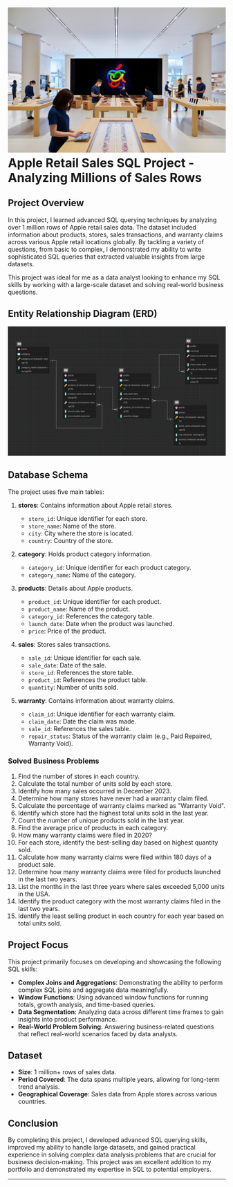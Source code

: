 
# ![Apple Logo](https://github.com/yaswanth3488/AppleRetail/blob/main/Apple_Image.jpg) Apple Retail Sales SQL Project - Analyzing Millions of Sales Rows



## Project Overview

In this project, I learned advanced SQL querying techniques by analyzing over 1 million rows of Apple retail sales data. The dataset included information about products, stores, sales transactions, and warranty claims across various Apple retail locations globally. By tackling a variety of questions, from basic to complex, I demonstrated my ability to write sophisticated SQL queries that extracted valuable insights from large datasets.

This project was ideal for me as a data analyst looking to enhance my SQL skills by working with a large-scale dataset and solving real-world business questions.

## Entity Relationship Diagram (ERD)

![ERD](https://github.com/yaswanth3488/AppleRetail/blob/main/ERD.png)


## Database Schema

The project uses five main tables:

1. **stores**: Contains information about Apple retail stores.
   - `store_id`: Unique identifier for each store.
   - `store_name`: Name of the store.
   - `city`: City where the store is located.
   - `country`: Country of the store.

2. **category**: Holds product category information.
   - `category_id`: Unique identifier for each product category.
   - `category_name`: Name of the category.

3. **products**: Details about Apple products.
   - `product_id`: Unique identifier for each product.
   - `product_name`: Name of the product.
   - `category_id`: References the category table.
   - `launch_date`: Date when the product was launched.
   - `price`: Price of the product.

4. **sales**: Stores sales transactions.
   - `sale_id`: Unique identifier for each sale.
   - `sale_date`: Date of the sale.
   - `store_id`: References the store table.
   - `product_id`: References the product table.
   - `quantity`: Number of units sold.

5. **warranty**: Contains information about warranty claims.
   - `claim_id`: Unique identifier for each warranty claim.
   - `claim_date`: Date the claim was made.
   - `sale_id`: References the sales table.
   - `repair_status`: Status of the warranty claim (e.g., Paid Repaired, Warranty Void).





### Solved Business Problems

1. Find the number of stores in each country.
2. Calculate the total number of units sold by each store.
3. Identify how many sales occurred in December 2023.
4. Determine how many stores have never had a warranty claim filed.
5. Calculate the percentage of warranty claims marked as "Warranty Void".
6. Identify which store had the highest total units sold in the last year.
7. Count the number of unique products sold in the last year.
8. Find the average price of products in each category.
9. How many warranty claims were filed in 2020?
10. For each store, identify the best-selling day based on highest quantity sold.
11. Calculate how many warranty claims were filed within 180 days of a product sale.
12. Determine how many warranty claims were filed for products launched in the last two years.
13. List the months in the last three years where sales exceeded 5,000 units in the USA.
14. Identify the product category with the most warranty claims filed in the last two years.
15. Identify the least selling product in each country for each year based on total units sold.


## Project Focus

This project primarily focuses on developing and showcasing the following SQL skills:

- **Complex Joins and Aggregations**: Demonstrating the ability to perform complex SQL joins and aggregate data meaningfully.
- **Window Functions**: Using advanced window functions for running totals, growth analysis, and time-based queries.
- **Data Segmentation**: Analyzing data across different time frames to gain insights into product performance.
- **Real-World Problem Solving**: Answering business-related questions that reflect real-world scenarios faced by data analysts.


## Dataset

- **Size**: 1 million+ rows of sales data.
- **Period Covered**: The data spans multiple years, allowing for long-term trend analysis.
- **Geographical Coverage**: Sales data from Apple stores across various countries.

## Conclusion

By completing this project, I developed advanced SQL querying skills, improved my ability to handle large datasets, and gained practical experience in solving complex data analysis problems that are crucial for business decision-making. This project was an excellent addition to my portfolio and demonstrated my expertise in SQL to potential employers.


---
